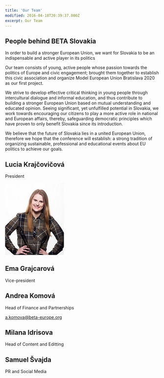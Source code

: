 ```yaml
---
title: 'Our Team'
modified: 2016-04-18T20:39:37.000Z
excerpt: Our Team
---
```


## People behind BETA Slovakia

In order to build a stronger European Union, we want for Slovakia to be an indispensable and active player in its politics
 
Our team consists of young, active people whose passion towards the politics of Europe and civic engagement; brought them together to establish this civic association and organize Model European Union Bratislava 2020 as our first project.

We strive to develop effective critical thinking in young people through intercultural dialogue and informal education, and thus contribute to building a stronger European Union based on mutual understanding and educated opinion. Seeing significant, yet unfulfilled potential in Slovakia, we work towards encouraging our citizens to play a more active role in national and European affairs, thereby, safeguarding democratic principles which have proven to only benefit Slovakia since its introduction.

We believe that the future of Slovakia lies in a united European Union, therefore we hope that the conference will establish: a strong tradition of organizing sustainable, professional and educational events about EU politics to achieve our goals.

## Lucia Krajčovičová
President 


![undefined](/assets/images/Lucka.jpg)

 
## Ema Grajcarová
Vice-president
 
## Andrea Komová
Head of Finance and Partnerships

a.komova@beta-europe.org
 
## Milana Idrisova
Head of Content and Editting
 
## Samuel Švajda
PR and Social Media







